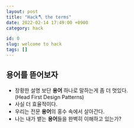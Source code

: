 ```yaml
---
layout: post
title: "Hack🪓 the terms"
date: 2022-02-14 17:49:00 +0900
category: hack

id: 0
slug: welcome to hack
tags: []
---
```


## 용어를 뜯어보자

- 장황한 설명 보단 <strong>용어</strong> 하나로 말하는게 좀 더 멋있다.  
  (Head First Design Patterns)
- 사실 더 효율적이다.
- 우리는 전문 <strong>용어</strong>의 홍수 속에서 살아간다.
- 나는 내가 뱉는 <strong>용어</strong>들을 완벽히 이해하고 있는가?